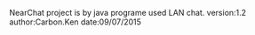 NearChat project is by java programe used LAN chat.
	version:1.2
	author:Carbon.Ken
	date:09/07/2015

